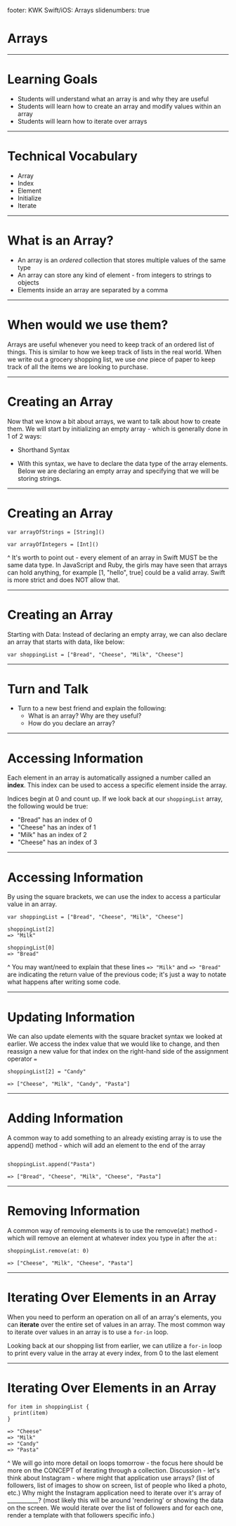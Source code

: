 footer: KWK Swift/iOS: Arrays
slidenumbers: true

# Arrays

---

# Learning Goals

* Students will understand what an array is and why they are useful
* Students will learn how to create an array and modify values within an array
* Students will learn how to iterate over arrays

---

# Technical Vocabulary

* Array
* Index
* Element
* Initialize
* Iterate

---

# What is an Array?

* An array is an _ordered_ collection that stores multiple values of the same type
* An array can store any kind of element - from integers to strings to objects
* Elements inside an array are separated by a comma

---

# When would we use them?

Arrays are useful whenever you need to keep track of an ordered list of things. This is similar to how we keep track of lists in the real world. When we write out a grocery shopping list, we use _one_ piece of paper to keep track of all the items we are looking to purchase.

---

# Creating an Array

Now that we know a bit about arrays, we want to talk about how to create them. We will start by initializing an empty array - which is generally done in 1 of 2 ways:

* Shorthand Syntax
- With this syntax, we have to declare the data type of the array elements. Below we are declaring an empty array and specifying that we will be storing strings.

---

# Creating an Array

```
var arrayOfStrings = [String]()

var arrayOfIntegers = [Int]()
```

^ It's worth to point out - every element of an array in Swift MUST be the same data type. In JavaScript and Ruby, the girls may have seen that arrays can hold anything, for example [1, "hello", true] could be a valid array. Swift is more strict and does NOT allow that.

---

# Creating an Array

Starting with Data: Instead of declaring an empty array, we can also declare an array that starts with data, like below:

```
var shoppingList = ["Bread", "Cheese", "Milk", "Cheese"]
```

---

# Turn and Talk

* Turn to a new best friend and explain the following:
  - What is an array? Why are they useful?
  - How do you declare an array?

---

# Accessing Information

Each element in an array is automatically assigned a number called an **index**. This index can be used to access a specific element inside the array.

Indices begin at 0 and count up. If we look back at our `shoppingList` array, the following would be true:

* "Bread" has an index of 0
* "Cheese" has an index of 1
* "Milk" has an index of 2
* "Cheese" has an index of 3  

---

# Accessing Information

By using the square brackets, we can use the index to access a particular value in an array.

```
var shoppingList = ["Bread", "Cheese", "Milk", "Cheese"]

shoppingList[2]
=> "Milk"

shoppingList[0]
=> "Bread"
```
^ You may want/need to explain that these lines `=> "Milk"` and `=> "Bread"` are indicating the return value of the previous code; it's just a way to notate what happens after writing some code.

---

# Updating Information

We can also update elements with the square bracket syntax we looked at earlier. We access the index value that we would like to change, and then reassign a new value for that index on the right-hand side of the assignment operator `=`

```
shoppingList[2] = "Candy"

=> ["Cheese", "Milk", "Candy", "Pasta"]
```

---

# Adding Information

A common way to add something to an already existing array is to use the append() method - which will add an element to the end of the array

```

shoppingList.append("Pasta")

=> ["Bread", "Cheese", "Milk", "Cheese", "Pasta"]

```

---

# Removing Information

A common way of removing elements is to use the remove(at:) method - which will remove an element at whatever index you type in after the `at:`

```
shoppingList.remove(at: 0)

=> ["Cheese", "Milk", "Cheese", "Pasta"]

```

---

# Iterating Over Elements in an Array

When you need to perform an operation on all of an array's elements, you can **iterate** over the entire set of values in an array.  The most common way to iterate over values in an array is to use a `for-in` loop.

Looking back at our shopping list from earlier, we can utilize a `for-in` loop to print every value in the array at every index, from 0 to the last element

---

# Iterating Over Elements in an Array

```
for item in shoppingList {
  print(item)
}

=> "Cheese"
=> "Milk"
=> "Candy"
=> "Pasta"
```

^ We will go into more detail on loops tomorrow - the focus here should be more on the CONCEPT of iterating through a collection.
Discussion - let's think about Instagram - where might that application use arrays? (list of followers, list of images to show on screen, list of people who liked a photo, etc.) <Pick one strong example to continue with> Why might the Instagram application need to iterate over it's array of ___________? (most likely this will be around 'rendering' or showing the data on the screen. We would iterate over the list of followers and for each one, render a template with that followers specific info.)
